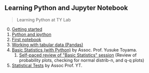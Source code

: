 Learning Python and Jupyter Notebook
---
> Learning Python at TY Lab

0. [Getting started](./0_Getting_started.md)
1. [Python and ipython](./1_python.md)
2. [First notebook](./nbs/session_2.ipynb)
3. [Working with tabular data (Pandas)](./nbs/session_3.ipynb)
4. [Basic Statistics (with Python)](./nbs/session_4.ipynb) by Assoc. Prof. Yusuke Toyama.
    1. [Self-paced review of "Basic Statistics" session](./nbs/session_4_review.ipynb) (Review of probability plots, checking for normal distrib-n, and q-q plots)
6. [Statistical Tests](./nbs/session5/session5-material.ipynb) by Assoc Prof. YT.
